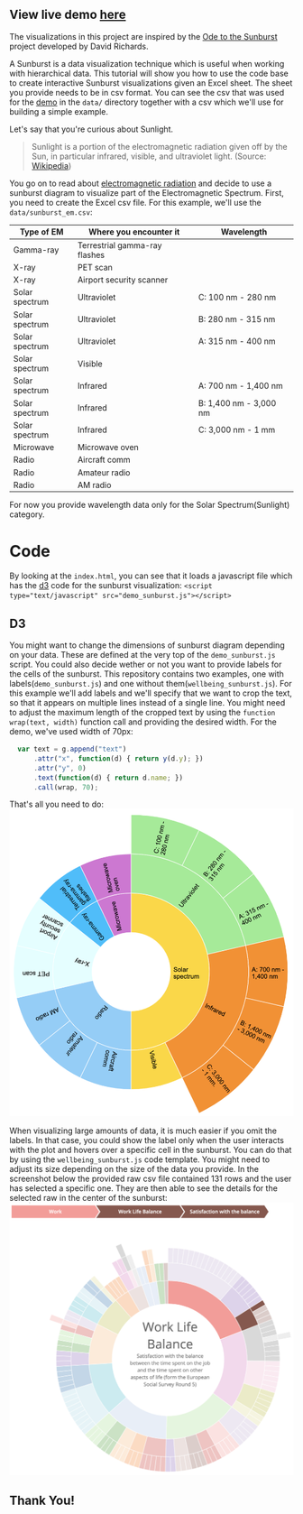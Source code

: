 ## View live demo [here](http://bobirakova.com/indicators-sunburst/)

The visualizations in this project are inspired by the [Ode to the Sunburst](https://denjn5.github.io/sunburst-0/) project developed by David Richards.

A Sunburst is a data visualization technique which is useful when working with hierarchical data. This tutorial will show you how to use the code base to create interactive Sunburst visualizations given an Excel sheet. The sheet you provide needs to be in csv format. You can see the csv that was used for the [demo](http://bobirakova.com/indicators-sunburst/) in the `data/` directory together with a csv which we'll use for building a simple example.

Let's say that you're curious about Sunlight.
> Sunlight is a portion of the electromagnetic radiation given off by the Sun, in particular infrared, visible, and ultraviolet light. (Source: [Wikipedia](https://en.wikipedia.org/wiki/Sunlight))

You go on to read about [electromagnetic radiation](https://imagine.gsfc.nasa.gov/science/toolbox/emspectrum1.html) and decide to use a sunburst diagram to visualize part of the Electromagnetic Spectrum. First, you need to create the Excel csv file. For this example, we'll use the `data/sunburst_em.csv`:

Type of EM | Where you encounter it | Wavelength
------------ | ------------- | -------------
Gamma-ray | Terrestrial gamma-ray flashes |
X-ray | PET scan |  
X-ray | Airport security scanner |
Solar spectrum | Ultraviolet | C: 100 nm - 280 nm
Solar spectrum | Ultraviolet | B: 280 nm - 315 nm
Solar spectrum | Ultraviolet | A: 315 nm - 400 nm
Solar spectrum | Visible |
Solar spectrum | Infrared | A: 700 nm - 1,400 nm
Solar spectrum | Infrared | B: 1,400 nm - 3,000 nm
Solar spectrum | Infrared | C: 3,000 nm - 1 mm
Microwave | Microwave oven |
Radio | Aircraft comm |
Radio | Amateur radio |
Radio | AM radio |

For now you provide wavelength data only for the Solar Spectrum(Sunlight) category.

# Code
By looking at the `index.html`, you can see that it loads a javascript file which has the [d3](https://d3js.org/) code for the sunburst visualization: `<script type="text/javascript" src="demo_sunburst.js"></script>`

## D3
You might want to change the dimensions of sunburst diagram depending on your data. These are defined at the very top of the `demo_sunburst.js` script. You could also decide wether or not you want to provide labels for the cells of the sunburst. This repository contains two examples, one with labels(`demo_sunburst.js`) and one without them(`wellbeing_sunburst.js`). For this example we'll add labels and we'll specify that we want to crop the text, so that it appears on multiple lines instead of a single line. You might need to adjust the maximum length of the cropped text by using the `function wrap(text, width)` function call and providing the desired width. For the demo, we've used width of 70px:

```javascript
  var text = g.append("text")
      .attr("x", function(d) { return y(d.y); })
      .attr("y", 0)
      .text(function(d) { return d.name; })
      .call(wrap, 70);
```

That's all you need to do:
![A Sunburst of the Electromagnetic Spectrum](/img/sunburst_em.png)

When visualizing large amounts of data, it is much easier if you omit the labels. In that case, you could show the label only when the user interacts with the plot and hovers over a specific cell in the sunburst. You can do that by using the `wellbeing_sunburst.js` code template. You might need to adjust its size depending on the size of the data you provide. In the screenshot below the provided raw csv file contained 131 rows and the user has selected a specific one. They are then able to see the details for the selected raw in the center of the sunburst:
![A Sunburst with details in the center](/img/selected.png)

## Thank You!
